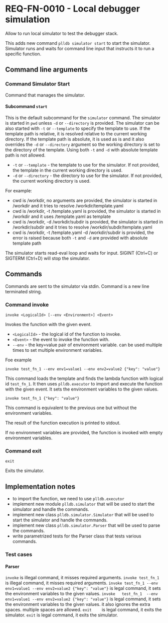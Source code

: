 # REQ-FN-0010 - Local debugger simulation

Allow to run local simulator to test the debugger stack.

This adds new command `plldb simulator start` to start the simulator. Simulator runs and waits for command line input that instructs it to run a specific function.

## Command line arguments

### Command Simulator Start

Command that manages the simulator.

#### Subcommand `start`

This is the default subcommand for the `simulator` command.
The simulator is started in `pwd` unless `-d` or `--directory` is provided.
The simulator can be also started with `-t` or `--template` to specify the template to use. If the template path is relative, it is resolved relative to the current working directory. If the template path is absolute, it is used as is and it also overrides the `-d` or `--directory` argument so the working directory is set to the directory of the template. Using both `-t` and `-d` with absolute template path is not allowed.

- `-t` or `--template` - the template to use for the simulator. If not provided, the template in the current working directory is used.
- `-d` or `--directory` - the directory to use for the simulator. If not provided, the current working directory is used.

For example:
- cwd is /workdir, no arguments are provided, the simulator is started in /workdir and it tries to resolve /workdir/template.yaml
- cwd is /workdir, -t /template.yaml is provided, the simulator is started in /workdir and it uses /template.yaml as template
- cwd is /workdir, -d /workdir/subdir is provided, the simulator is started in /workdir/subdir and it tries to resolve /workdir/subdir/template.yaml
- cwd is /workdir, -t /template.yaml -d /workdir/subdir is provided, the error is raised because both `-t` and `-d` are provided with absolute template path

The simulator starts read-eval loop and waits for input.
SIGINT (Ctrl+C) or SIGTERM (Ctrl+D) will stop the simulator.

## Commands 

Commands are sent to the simulator via stdin. 
Command is a new line terminated string.

### Command invoke

`invoke <LogicalId> [--env <Environment>] <Event>`

Invokes the function with the given event.

- `<LogicalId>` - the logical id of the function to invoke.
- `<Event>` - the event to invoke the function with.
- `--env` - the key=value pair of environment variable. can be used multiple times to set multiple environment variables.

Foe example

```
invoke test_fn_1 --env env1=value1 --env env2=value2 {"key": "value"}
```

This command loads the template and finds the lambda function with logical id `test_fn_1`. It then uses `plldb.executor` to import and execute the function with the given event. It sets the environment variables to the given values.

```
invoke test_fn_1 {"key": "value"}
```

This command is equivalent to the previous one but without the environment variables.

The result of the function execution is printed to stdout.

If no environment variables are provided, the function is invoked with empty environment variables.

### Command exit

`exit`

Exits the simulator.

## Implementation notes

- to import the function, we need to use `plldb.executor`
- implement new module `plldb.simulator` that will be used to start the simulator and handle the commands.
- implement new class `plldb.simulator.Simulator` that will be used to start the simulator and handle the commands.
- implement new class `plldb.simulator.Parser` that will be used to parse the commands.
- write parametrized tests for the Parser class that tests various commands.

### Test cases

#### Parser

`invoke` is illegal command, it misses required arguments.
`invoke test_fn_1` is illegal command, it misses required arguments.
`invoke test_fn_1 --env env1=value1 --env env2=value2 {"key": "value"}` is legal command, it sets the environment variables to the given values.
`invoke   test_fn_1  --env env1=value1 --env env2=value2 {"key": "value"}` is legal command, it sets the environment variables to the given values. it also ignores the extra spaces. multiple spaces are allowed.
`exit    ` is legal command, it exits the simulator.
`exit` is legal command, it exits the simulator.
